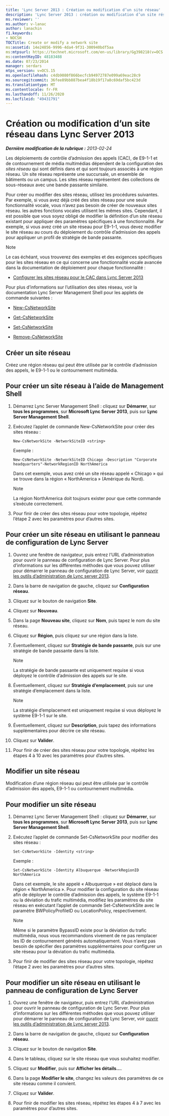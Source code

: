 ```yaml
---
title: 'Lync Server 2013 : Création ou modification d’un site réseau'
description: 'Lync Server 2013 : création ou modification d’un site réseau.'
ms.reviewer: ''
ms.author: v-lanac
author: lanachin
f1.keywords:
- NOCSH
TOCTitle: Create or modify a network site
ms:assetid: 14e24856-9996-4da4-9f31-300940bdf5aa
ms:mtpsurl: https://technet.microsoft.com/en-us/library/Gg398218(v=OCS.15)
ms:contentKeyID: 48183488
ms.date: 07/23/2014
manager: serdars
mtps_version: v=OCS.15
ms.openlocfilehash: c4db9080f866becfcb94972787e099a69eac28c9
ms.sourcegitcommit: 36fee89bb887bea4f18b19f17a8c69daf5bc423d
ms.translationtype: MT
ms.contentlocale: fr-FR
ms.lasthandoff: 11/26/2020
ms.locfileid: "49431791"
---
```

# <a name="create-or-modify-a-network-site-in-lync-server-2013"></a>Création ou modification d’un site réseau dans Lync Server 2013

<div data-xmlns="http://www.w3.org/1999/xhtml">

<div class="topic" data-xmlns="http://www.w3.org/1999/xhtml" data-msxsl="urn:schemas-microsoft-com:xslt" data-cs="https://msdn.microsoft.com/">

<div data-asp="https://msdn2.microsoft.com/asp">



</div>

<div id="mainSection">

<div id="mainBody">

<span> </span>

_**Dernière modification de la rubrique :** 2013-02-24_

Les déploiements de contrôle d’admission des appels (CAC), de E9-1-1 et de contournement de média multimédias dépendent de la configuration des *sites réseau* qui sont définis dans et qui sont toujours associés à une région réseau. Un site réseau représente une succursale, un ensemble de bâtiments ou un campus. Les sites réseau représentent des collections de sous-réseaux avec une bande passante similaire.

Pour créer ou modifier des sites réseau, utilisez les procédures suivantes. Par exemple, si vous avez déjà créé des sites réseau pour une seule fonctionnalité vocale, vous n’avez pas besoin de créer de nouveaux sites réseau. les autres fonctions vocales utilisent les mêmes sites. Cependant, il est possible que vous soyez obligé de modifier la définition d’un site réseau existant pour appliquer des paramètres spécifiques à une fonctionnalité. Par exemple, si vous avez créé un site réseau pour E9-1-1, vous devez modifier le site réseau au cours du déploiement du contrôle d’admission des appels pour appliquer un profil de stratégie de bande passante.

<div>


> [!NOTE]  
> Le cas échéant, vous trouverez des exemples et des exigences spécifiques pour les sites réseau en ce qui concerne une fonctionnalité vocale avancée dans la documentation de déploiement pour chaque fonctionnalité : 
> <UL>
> <LI>
> <P><A href="lync-server-2013-configure-network-sites-for-cac.md">Configurer les sites réseau pour le CAC dans Lync Server 2013</A></P></LI></UL>



</div>

Pour plus d’informations sur l’utilisation des sites réseau, voir la documentation Lync Server Management Shell pour les applets de commande suivantes :

  - [New-CsNetworkSite](https://docs.microsoft.com/powershell/module/skype/New-CsNetworkSite)

  - [Get-CsNetworkSite](https://docs.microsoft.com/powershell/module/skype/Get-CsNetworkSite)

  - [Set-CsNetworkSite](https://docs.microsoft.com/powershell/module/skype/Set-CsNetworkSite)

  - [Remove-CsNetworkSite](https://docs.microsoft.com/powershell/module/skype/Remove-CsNetworkSite)

<div>

## <a name="create-a-network-site"></a>Créer un site réseau

Créez une région réseau qui peut être utilisée par le contrôle d’admission des appels, le E9-1-1 ou le contournement multimédia.

<div>

## <a name="to-create-a-network-site-by-using-management-shell"></a>Pour créer un site réseau à l’aide de Management Shell

1.  Démarrez Lync Server Management Shell : cliquez sur **Démarrer**, sur **tous les programmes**, sur **Microsoft Lync Server 2013**, puis sur **Lync Server Management Shell**.

2.  Exécutez l’applet de commande New-CsNetworkSite pour créer des sites réseau :
    
        New-CsNetworkSite -NetworkSiteID <string>
    
    Exemple :
    
        New-CsNetworkSite -NetworkSiteID Chicago -Description "Corporate headquarters"-NetworkRegionID NorthAmerica
    
    Dans cet exemple, vous avez créé un site réseau appelé « Chicago » qui se trouve dans la région « NorthAmerica » (Amérique du Nord).
    
    <div>
    

    > [!NOTE]  
    > La région NorthAmerica doit toujours exister pour que cette commande s’exécute correctement.

    
    </div>

3.  Pour finir de créer des sites réseau pour votre topologie, répétez l’étape 2 avec les paramètres pour d’autres sites.

</div>

<div>

## <a name="to-create-a-network-site-by-using-lync-server-control-panel"></a>Pour créer un site réseau en utilisant le panneau de configuration de Lync Server

1.  Ouvrez une fenêtre de navigateur, puis entrez l’URL d’administration pour ouvrir le panneau de configuration de Lync Server. Pour plus d’informations sur les différentes méthodes que vous pouvez utiliser pour démarrer le panneau de configuration de Lync Server, voir [ouvrir les outils d’administration de Lync server 2013](lync-server-2013-open-lync-server-administrative-tools.md).

2.  Dans la barre de navigation de gauche, cliquez sur **Configuration réseau**.

3.  Cliquez sur le bouton de navigation **Site**.

4.  Cliquez sur **Nouveau**.

5.  Dans la page **Nouveau site**, cliquez sur **Nom**, puis tapez le nom du site réseau.

6.  Cliquez sur **Région**, puis cliquez sur une région dans la liste.

7.  Éventuellement, cliquez sur **Stratégie de bande passante**, puis sur une stratégie de bande passante dans la liste.
    
    <div>
    

    > [!NOTE]  
    > La stratégie de bande passante est uniquement requise si vous déployez le contrôle d’admission des appels sur le site.

    
    </div>

8.  Éventuellement, cliquez sur **Stratégie d’emplacement**, puis sur une stratégie d’emplacement dans la liste.
    
    <div>
    

    > [!NOTE]  
    > La stratégie d’emplacement est uniquement requise si vous déployez le système E9-1-1 sur le site.

    
    </div>

9.  Éventuellement, cliquez sur **Description**, puis tapez des informations supplémentaires pour décrire ce site réseau.

10. Cliquez sur **Valider**.

11. Pour finir de créer des sites réseau pour votre topologie, répétez les étapes 4 à 10 avec les paramètres pour d’autres sites.

</div>

</div>

<div>

## <a name="modify-a-network-site"></a>Modifier un site réseau

Modification d’une région réseau qui peut être utilisée par le contrôle d’admission des appels, E9-1-1 ou contournement multimédia.

<div>

## <a name="to-modify-a-network-site"></a>Pour modifier un site réseau

1.  Démarrez Lync Server Management Shell : cliquez sur **Démarrer**, sur **tous les programmes**, sur **Microsoft Lync Server 2013**, puis sur **Lync Server Management Shell**.

2.  Exécutez l’applet de commande Set-CsNetworkSite pour modifier des sites réseau :
    
        Set-CsNetworkSite -Identity <string>
    
    Exemple :
    
        Set-CsNetworkSite -Identity Albuquerque -NetworkRegionID NorthAmerica
    
    Dans cet exemple, le site appelé « Albuquerque » est déplacé dans la région « NorthAmerica ». Pour modifier la configuration du site réseau afin de déployer le contrôle d’admission des appels, le système E9-1-1 ou la déviation du trafic multimédia, modifiez les paramètres du site réseau en exécutant l’applet de commande Set-CsNetworkSite avec le paramètre BWPolicyProfileID ou LocationPolicy, respectivement.
    
    <div>
    

    > [!NOTE]  
    > Même si le paramètre BypassID existe pour la déviation du trafic multimédia, nous vous recommandons vivement de ne pas remplacer les ID de contournement générés automatiquement. Vous n’avez pas besoin de spécifier des paramètres supplémentaires pour configurer un site réseau pour la déviation du trafic multimédia.

    
    </div>

3.  Pour finir de modifier des sites réseau pour votre topologie, répétez l’étape 2 avec les paramètres pour d’autres sites.

</div>

<div>

## <a name="to-modify-a-network-site-by-using-lync-server-control-panel"></a>Pour modifier un site réseau en utilisant le panneau de configuration de Lync Server

1.  Ouvrez une fenêtre de navigateur, puis entrez l’URL d’administration pour ouvrir le panneau de configuration de Lync Server. Pour plus d’informations sur les différentes méthodes que vous pouvez utiliser pour démarrer le panneau de configuration de Lync Server, voir [ouvrir les outils d’administration de Lync server 2013](lync-server-2013-open-lync-server-administrative-tools.md).

2.  Dans la barre de navigation de gauche, cliquez sur **Configuration réseau**.

3.  Cliquez sur le bouton de navigation **Site**.

4.  Dans le tableau, cliquez sur le site réseau que vous souhaitez modifier.

5.  Cliquez sur **Modifier**, puis sur **Afficher les détails…**.

6.  Dans la page **Modifier le site**, changez les valeurs des paramètres de ce site réseau comme il convient.

7.  Cliquez sur **Valider**.

8.  Pour finir de modifier les sites réseau, répétez les étapes 4 à 7 avec les paramètres pour d’autres sites.

</div>

</div>

</div>

<span> </span>

</div>

</div>

</div>

